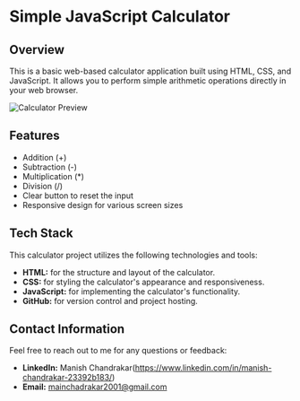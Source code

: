 # Simple JavaScript Calculator

## Overview

This is a basic web-based calculator application built using HTML, CSS, and JavaScript. It allows you to perform simple arithmetic operations directly in your web browser.

![Calculator Preview](calculator-preview.png)

## Features

- Addition (+)
- Subtraction (-)
- Multiplication (*)
- Division (/)
- Clear button to reset the input
- Responsive design for various screen sizes

## Tech Stack

This calculator project utilizes the following technologies and tools:

- **HTML:** for the structure and layout of the calculator.
- **CSS:** for styling the calculator's appearance and responsiveness.
- **JavaScript:** for implementing the calculator's functionality.
- **GitHub:** for version control and project hosting.
## Contact Information

Feel free to reach out to me for any questions or feedback:

- **LinkedIn:** Manish Chandrakar(https://www.linkedin.com/in/manish-chandrakar-23392b183/)
- **Email:** mainchadrakar2001@gmail.com

